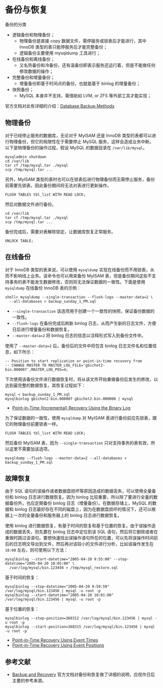 # 备份与恢复

备份的分类

- 逻辑备份和物理备份；
  - 物理备份是直接 copy 数据文件，需停服务或锁表后才能进行，其中 InnoDB 类型的表只能停服务后才能完整备份；
  - 逻辑备份主要使用 mysqldump 工具进行；
- 在线备份和离线备份；
  - 又名热备份和冷备份，还有温备份即表示服务还运行着，但是不能做任何修改数据的操作；
- 完整备份和增量备份；
  - 增量备份即基于时间点的备份，也就是基于 binlog 的增量备份；
- 快照备份；
  - MySQL 本身并不支持，需借助如 LVM, or ZFS 等外部工具才能实现；

官方文档对此有详细的介绍：[Database Backup Methods](https://dev.mysql.com/doc/refman/5.7/en/backup-methods.html)

## 物理备份

对于已经停止服务的数据库，无论对于 MyISAM 还是 InnoDB 类型的表都可以进行物理备份，但它的局限性在于需要停止 MySQL 服务，这样会造成业务中断。以下是物理备份的操作过程，假设 MySQL 的数据目录在 `/var/lib/mysql`。

```
mysqladmin shutdown
cd /var/lib
tar cf /tmp/mysql.tar ./mysql
scp /tmp/mysql.tar ...
```

另外，MyISAM 类型的表时也可以在锁表后进行物理备份而无需停止服务，备份前需要先锁表，因此备份期间将无法对表进行更新操作。

```
FLUSH TABLES tbl_list WITH READ LOCK;
```

然后对数据文件进行备份。

```
cd /var/lib
tar cf /tmp/mysql.tar ./mysql
scp /tmp/mysql.tar ...
```

备份完成后，需要对表解除锁定，让数据库恢复正常服务。

```
UNLOCK TABLE;
```

## 在线备份

对于 InnoDB 类型的表来说，可以使用 `mysqldump` 实现在线备份而不用锁表，从而不影响线上业务。该命令也可以用来备份 MyISAM 表，但是备份期间这些不支持事务的表不能发生数据修改，否则将无法保证数据的一致性。下面是使用 `mysqldump` 在线备份 InnoDB 表的示例：

```
shell> mysqldump --single-transaction --flush-logs --master-data=2 \
  --all-databases > backup_sunday_1_PM.sql
```

- `--single-transaction` 该选项用于创建一个一致性的快照，保证备份数据的一致性。
- `--flush-logs` 在备份完成后刷新 binlog 日志，从而产生新的日志文件，方便日后进行增量备份和数据恢复。
- `--master-data=2` 将 binlog 日志的信息以注释形式写入到备份文件中。

使用了 `--master-data=2` 后，备份后的文件中将包含 binlog 日志文件名和位置信息，如下所示：

```
-- Position to start replication or point-in-time recovery from
-- CHANGE MASTER TO MASTER_LOG_FILE='gbichot2-bin.000007',MASTER_LOG_POS=4;
```

下次使用该备份文件进行数据恢复时，将从该文件开始重做备份后发生的修改，以达到最完整的数据恢复。其恢复过程如下：

```
mysql < backup_sunday_1_PM.sql
mysqlbinlog gbichot2-bin.000007 gbichot2-bin.000008 | mysql
```

- [Point-in-Time (Incremental) Recovery Using the Binary Log](https://dev.mysql.com/doc/refman/5.7/en/point-in-time-recovery.html)

为了保证数据的一致性，使用 `mysqldump` 对 MyISAM 表进行备份前应先锁表，跟它的物理备份前要锁表一样。

```
FLUSH TABLES tbl_list WITH READ LOCK;
```

然后备份 MyISAM 表，因为 `--single-transaction` 只对支持事务的表有效，所以这里不需要加该选项。

```
mysqldump --flush-logs --master-data=2 --all-databases > backup_sunday_1_PM.sql
```

## 故障恢复

由于 SQL 语句的误操作或者数据盘损坏等原因造成的数据丢失，可以使用全量备份和 binlog 日志进行数据恢复。因为 binlog 比较重要，所以除了要进行全量的数据备份外，也应定期备份 binlog 日志（增量备份）。在数据存储上，MySQL 的数据和 binlog 日志最好存在不同的磁盘上，因为在数据盘损坏的情况下，还可以根据上一次的全量备份和服务器上的 binlog 日志进行数据恢复。

使用 binlog 进行数据恢复，有基于时间的恢复和基于位置的恢复。由于误操作造成的数据丢失，则先要在 binlog 日志中定位到该 SQL 语句，然后将它删除或者在重做时跳过该语句。要想快速找出误操作语句所在的位置，可以先将误操作时间前后的日志明文导出到文件，然后再对该较小的文件进行分析，比如该操作发生在 `10:00` 左右，则可使用以下方法：

```
mysqlbinlog --start-datetime="2005-04-20 9:55:00" --stop-datetime="2005-04-20 10:05:00" \
  /var/log/mysql/bin.123456 > /tmp/mysql_restore.sql
```

基于时间的恢复：

```
mysqlbinlog --stop-datetime="2005-04-20 9:59:59" /var/log/mysql/bin.123456 | mysql -u root -p
mysqlbinlog --start-datetime="2005-04-20 10:01:00" /var/log/mysql/bin.123456 | mysql -u root -p
```

基于位置的恢复：

```
mysqlbinlog --stop-position=368312 /var/log/mysql/bin.123456 | mysql -u root -p
mysqlbinlog --start-position=368315 /var/log/mysql/bin.123456 | mysql -u root -p
```

- [Point-in-Time Recovery Using Event Times](https://dev.mysql.com/doc/refman/5.7/en/point-in-time-recovery-times.html)
- [Point-in-Time Recovery Using Event Positions](https://dev.mysql.com/doc/refman/5.7/en/point-in-time-recovery-positions.html)

## 参考文献

- [Backup and Recovery](https://dev.mysql.com/doc/refman/5.7/en/backup-and-recovery.html) 官方文档对备份和恢复做了详细的说明，应视作日后主要的参考来源。
